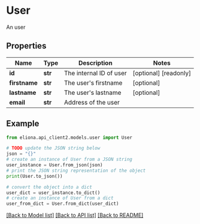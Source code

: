 # User

An user

## Properties

Name | Type | Description | Notes
------------ | ------------- | ------------- | -------------
**id** | **str** | The internal ID of user | [optional] [readonly] 
**firstname** | **str** | The user&#39;s firstname | [optional] 
**lastname** | **str** | The user&#39;s lastname | [optional] 
**email** | **str** | Address of the user | 

## Example

```python
from eliona.api_client2.models.user import User

# TODO update the JSON string below
json = "{}"
# create an instance of User from a JSON string
user_instance = User.from_json(json)
# print the JSON string representation of the object
print(User.to_json())

# convert the object into a dict
user_dict = user_instance.to_dict()
# create an instance of User from a dict
user_from_dict = User.from_dict(user_dict)
```
[[Back to Model list]](../README.md#documentation-for-models) [[Back to API list]](../README.md#documentation-for-api-endpoints) [[Back to README]](../README.md)


